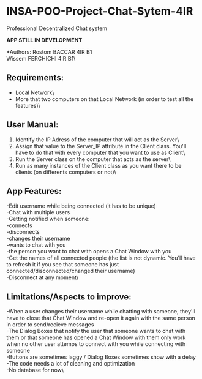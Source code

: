 # INSA-POO-Project-Chat-Sytem-4IR
Professional Decentralized Chat system

**APP STILL IN DEVELOPMENT**

*Authors:
Rostom BACCAR 4IR B1\
Wissem FERCHICHI 4IR B1\

## Requirements:
- Local Network\
- More that two computers on that Local Network (in order to test all the features)\

## User Manual: 
1. Identify the IP Adress of the computer that will act as the Server\
2. Assign that value to the Server_IP attribute in the Client class. You'll have to do that with every computer that you want to use as Client\
3. Run the Server class on the computer that acts as the server\
4. Run as many instances of the Client class as you want there to be clients (on differents computers or not)\

## App Features:
-Edit username while being connected (it has to be unique)\
-Chat with multiple users\
-Getting notified when someone:\
  -connects\
  -disconnects\
  -changes their username\
  -wants to chat with you\
  -the person you want to chat with opens a Chat Window with you\
-Get the names of all connected people (the list is not dynamic. You'll have to refresh it if you see that someone has just connected/disconnected/changed their username)\
-Disconnect at any moment\

## Limitations/Aspects to improve:
-When a user changes their username while chatting with someone, they'll have to close that Chat Window and re-open it again with the same person in order to send/recieve messages\
-The Dialog Boxes that notify the user that someone wants to chat with them or that someone has opened a Chat Window with them only work when no other user attemps to connect with you while connecting with someone\
-Buttons are sometimes laggy / Dialog Boxes sometimes show with a delay\
-The code needs a lot of cleaning and optimization\
-No database for now\


